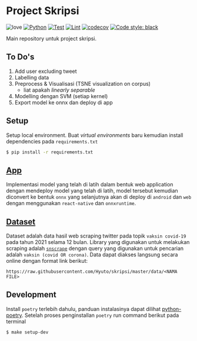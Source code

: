 # Project Skripsi

![love](https://img.shields.io/badge/Made%20with-🖤-white)
[![Python](https://img.shields.io/badge/Python-≥3.8-green?logo=python)](https://www.python.org/)
[![Test](https://github.com/Hyuto/skripsi/actions/workflows/testing.yaml/badge.svg)](https://github.com/Hyuto/skripsi/actions/workflows/testing.yaml)
[![Lint](https://github.com/Hyuto/skripsi/actions/workflows/linting.yaml/badge.svg)](https://github.com/Hyuto/skripsi/actions/workflows/linting.yaml)
[![codecov](https://codecov.io/gh/Hyuto/skripsi/branch/master/graph/badge.svg?token=6L0ICORI22)](https://codecov.io/gh/Hyuto/skripsi)
[![Code style: black](https://img.shields.io/badge/code%20style-black-000000.svg)](https://github.com/psf/black)

Main repository untuk project skripsi.

## To Do's

1. Add user excluding tweet
2. Labelling data
3. Preprocess & Visualisasi (TSNE visualization on corpus)
   - liat apakah _linearly separable_
4. Modelling dengan SVM (setiap kernel)
5. Export model ke onnx dan deploy di app

## Setup

Setup local environment. Buat _virtual environments_ baru kemudian install dependencies pada
`requirements.txt`

```bash
$ pip install -r requirements.txt
```

## [App](https://github.com/Hyuto/skripsi-app)

Implementasi model yang telah di latih dalam bentuk web application dengan mendeploy model yang
telah di latih, model tersebut kemudian diconvert ke bentuk `onnx` yang selanjutnya akan di deploy
di `android` dan `web` dengan menggunakan `react-native` dan `onnxruntime`.

## [Dataset](.data)

Dataset adalah data hasil web scraping twitter pada topik `vaksin covid-19` pada tahun 2021 selama
12 bulan. Library yang digunakan untuk melakukan scraping adalah [`snscrape`](https://github.com/JustAnotherArchivist/snscrape)
dengan query yang digunakan untuk pencarian adalah `vaksin (covid OR corona)`. Data dapat diakses
langsung secara online dengan format link berikut:

```
https://raw.githubusercontent.com/Hyuto/skripsi/master/data/<NAMA FILE>
```

## Development

Install `poetry` terlebih dahulu, panduan instalasinya dapat dilihat
[python-poetry](https://python-poetry.org/docs/#installation).
Setelah proses penginstallan `poetry` run command berikut pada terminal

```bash
$ make setup-dev
```
